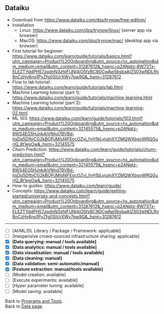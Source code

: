 ## Dataiku

- Download from https://www.dataiku.com/dss/trynow/free-edition/
- Installation
  - Linux:  https://www.dataiku.com/dss/trynow/linux/ (server app via browser)
  - MacOS: https://www.dataiku.com/dss/trynow/mac/ (desktop app via browser)
- First tutorial for beginner: https://www.dataiku.com/learn/guide/tutorials/basics.html?utm_campaign=Product%20Onboarding&utm_source=hs_automation&utm_medium=email&utm_content=31287612&_hsenc=p2ANqtz-8W73Tx-ELEZTYddPH57zpdnN3zhtFUNI4jO5fzBC9DCwAw5bsbaAIZS03wNDLfhiBnCzHv6no1PvZfg0SiUrXWv7pw9Q&_hsmi=31287612
- Flow to lab tutorial: https://www.dataiku.com/learn/guide/tutorials/lab.html
- Machine Learning tutorial (part 1): https://www.dataiku.com/learn/guide/tutorials/machine-learning.html
- Machine Learning tutorial (part 2): https://www.dataiku.com/learn/guide/tutorials/machine-learning-02.html
- ML 103: https://www.dataiku.com/learn/guide/tutorials/103.html?utm_campaign=Product%20Onboarding&utm_source=hs_automation&utm_medium=email&utm_content=32145575&_hsenc=p2ANqtz-8WS4EG5HJnkAiVNhd7BVBd-tjsDq5DfbiCG2kBOPJMlsf4FEocOZyi_fyH1bLyjuInXYZMQWXbgyWRQGurIQ_8t1egOw&_hsmi=32145575
- Churn Prediction: https://www.dataiku.com/learn/guide/tutorials/churn-prediction.html?utm_campaign=Product%20Onboarding&utm_source=hs_automation&utm_medium=email&utm_content=32145575&_hsenc=p2ANqtz-8WS4EG5HJnkAiVNhd7BVBd-tjsDq5DfbiCG2kBOPJMlsf4FEocOZyi_fyH1bLyjuInXYZMQWXbgyWRQGurIQ_8t1egOw&_hsmi=32145575
- How-to guides: https://www.dataiku.com/learn/guide/
- Concepts: https://www.dataiku.com/learn/guide/getting-started/universes-and-concepts.html?utm_campaign=Product%20Onboarding&utm_source=hs_automation&utm_medium=email&utm_content=31287612&_hsenc=p2ANqtz-8W73Tx-ELEZTYddPH57zpdnN3zhtFUNI4jO5fzBC9DCwAw5bsbaAIZS03wNDLfhiBnCzHv6no1PvZfg0SiUrXWv7pw9Q&_hsmi=31287612

---

- [ ] [AI/ML/DL Library / Package / Framework: applicable]
- [ ] [Inexpensive crowd-sourced infrastructure sharing: applicable]
- [x] **[Data querying: manual / tools available]** 
- [x] **[Data analytics: manual / tools available]** 
- [x] **[Data visualisation: manual / tools available]**
- [x] **[Data cleaning: manual]** 
- [x] **[Data validation: semi-automatic/manual]** 
- [x] **[Feature extraction: manual/tools available]** 
- [ ] [Model creation: available] 
- [ ] [Execute experiments: available]
- [ ] [Hyper parameter tuning: available] 
- [ ] [Model saving: available]

Back to [Programs and Tools](./programs-and-tools.md#programs-and-tools). <br/>
Back to [Data page](./README.md#data).